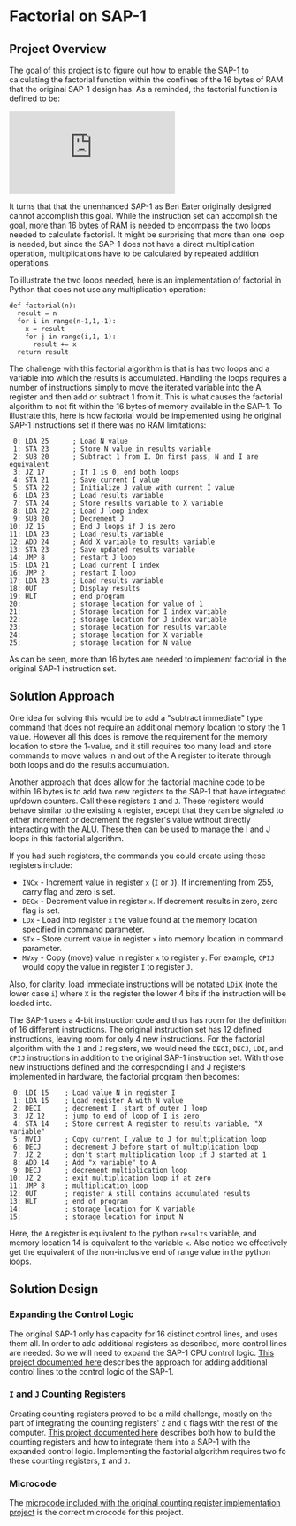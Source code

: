 # Factorial on SAP-1
## Project Overview
The goal of this project is to figure out how to enable the SAP-1 to calculating the factorial function within the confines of the 16 bytes of RAM that the original SAP-1 design has. As a reminded, the factorial function is defined to be:

![Factorial Equation](https://latex.codecogs.com/svg.latex?factorial%28n%29%3Dn%20%5Ctimes%20%28n-1%29%20%5Ctimes%20%28n-2%29%20%5Cldots%202%20%5Ctimes%201)


It turns that that the unenhanced SAP-1 as Ben Eater originally designed cannot accomplish this goal. While the instruction set can accomplish the goal, more than 16 bytes of RAM is needed to encompass the two loops needed to calculate factorial. It might be surprising that more than one loop is needed, but since the SAP-1 does not have a direct multiplication operation, multiplications have to be calculated by repeated addition operations. 

To illustrate the two loops needed, here is an implementation of factorial in Python that does not use any multiplication operation:

```
def factorial(n):
  result = n
  for i in range(n-1,1,-1):
    x = result
    for j in range(i,1,-1):
      result += x
  return result
```

The challenge with this factorial algorithm is that is has two loops and a variable into which the results is accumulated. Handling the loops requires a number of instructions simply to move the iterated variable into the A register and then add or subtract 1 from it. This is what causes the factorial algorithm to not fit within the 16 bytes of memory available in the SAP-1. To illustrate this, here is how factorial would be implemented using he original SAP-1 instructions set if there was no RAM limitations:
```
 0: LDA 25      ; Load N value
 1: STA 23      ; Store N value in results variable
 2: SUB 20      ; Subtract 1 from I. On first pass, N and I are equivalent
 3: JZ 17       ; If I is 0, end both loops
 4: STA 21      ; Save current I value
 5: STA 22      ; Initialize J value with current I value
 6: LDA 23      ; Load results variable
 7: STA 24      ; Store results variable to X variable
 8: LDA 22      ; Load J loop index
 9: SUB 20      ; Decrement J
10: JZ 15       ; End J loops if J is zero
11: LDA 23      ; Load results variable
12: ADD 24      ; Add X variable to results variable
13: STA 23      ; Save updated results variable
14: JMP 8       ; restart J loop
15: LDA 21      ; Load current I index
16: JMP 2       ; restart I loop
17: LDA 23      ; Load results variable
18: OUT         ; Display results
19: HLT         ; end program
20:             ; storage location for value of 1
21:             ; Storage location for I index variable
22:             ; storage location for J index variable
23:             ; storage location for results variable
24:             ; storage location for X variable
25:             ; storage location for N value
```

As can be seen, more than 16 bytes are needed to implement factorial in the original SAP-1 instruction set.

## Solution Approach
One idea for solving this would be to add a "subtract immediate" type command that does not require an additional memory location to story the 1 value. However all this does is remove the requirement for the memory location to store the 1-value, and it still requires too many load and store commands to move values in and out of the A register to iterate through both loops and do the results accumulation. 

Another approach that does allow for the factorial machine code to be within 16 bytes is to add two new registers to the SAP-1 that have integrated up/down counters. Call these registers `I` and `J`. These registers would behave similar to the existing `A` register, except that they can be signaled to either increment or decrement the register's value without directly interacting with the ALU. These then can be used to manage the I and J loops in this factorial algorithm.

If you had such registers, the commands you could create using these registers include:

* `INCx` - Increment value in register `x` (`I` or `J`). If incrementing from 255, carry flag and zero is set.
* `DECx` - Decrement value in register `x`. If decrement results in zero, zero flag is set. 
* `LDx` - Load into register `x` the value found at the memory location specified in command parameter.
* `STx` - Store current value in register `x` into memory location in command parameter.
* `MVxy` - Copy (move) value in register `x` to register `y`. For example, `CPIJ` would copy the value in register `I` to register `J`. 

Also, for clarity, load immediate instructions will be notated `LDiX` (note the lower case `i`) where `X` is the register the lower 4 bits if the instruction will be loaded into.

The SAP-1 uses a 4-bit instruction code and thus has room for the definition of 16 different instructions. The original instruction set has 12 defined instructions, leaving room for only 4 new instructions. For the factorial algorithm with the `I` and `J` registers, we would need the `DECI`, `DECJ`, `LDI`, and `CPIJ` instructions in addition to the original SAP-1 instruction set. With those new instructions defined and the corresponding I and J registers implemented in hardware, the factorial program then becomes:

```
 0: LDI 15    ; Load value N in register I
 1: LDA 15    ; Load register A with N value
 2: DECI      ; decrement I. start of outer I loop
 3: JZ 12     ; jump to end of loop of I is zero
 4: STA 14    ; Store current A register to results variable, "X variable"
 5: MVIJ      ; Copy current I value to J for multiplication loop
 6: DECJ      ; decrement J before start of multiplication loop
 7: JZ 2      ; don't start multiplication loop if J started at 1
 8: ADD 14    ; Add "x variable" to A
 9: DECJ      ; decrement multiplication loop
10: JZ 2      ; exit multiplication loop if at zero
11: JMP 8     ; multiplication loop
12: OUT       ; register A still contains accumulated results
13: HLT       ; end of program
14:           ; storage location for X variable
15:           ; storage location for input N
```

Here, the `A` register is equivalent to the python `results` variable, and memory location 14 is equivalent to the variable `x`. Also notice we effectively get the equivalent of the non-inclusive end of range value in the python loops. 

## Solution Design

### Expanding the Control Logic
The original SAP-1 only has capacity for 16 distinct control lines, and uses them all. In order to add additional registers as described, more control lines are needed. So we will need to expand the SAP-1 CPU control logic. [This project documented here](../expanded-control-logic/) describes the approach for adding additional control lines to the control logic of the SAP-1. 

### `I` and `J` Counting Registers
Creating counting registers proved to be a mild challenge, mostly on the part of integrating the counting registers' `Z` and `C` flags with the rest of the computer. [This project documented here](../counting-registers/) describes both how to build the counting registers and how to integrate them into a SAP-1 with the expanded control logic. Implementing the factorial algorithm requires two fo these counting registers, `I` and `J`.

### Microcode
The [microcode included with the original counting register implementation project](../counting-registers/microcode/) is the correct microcode for this project. 

